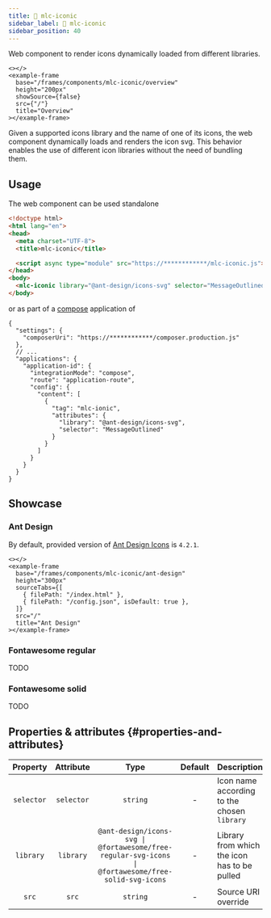 ```yaml
---
title: 🔧 mlc-iconic
sidebar_label: 🔧 mlc-iconic
sidebar_position: 40
---
```


Web component to render icons dynamically loaded from different libraries.

```mdx-code-block
<></>
<example-frame
  base="/frames/components/mlc-iconic/overview"
  height="200px"
  showSource={false}
  src={"/"}
  title="Overview"
></example-frame>
```

Given a supported icons library and the name of one of its icons, the web component dynamically loads and renders 
the icon svg. This behavior enables the use of different icon libraries without the need of bundling them.

## Usage

The web component can be used standalone

```html
<!doctype html>
<html lang="en">
<head>
  <meta charset="UTF-8">
  <title>mlc-iconic</title>

  <script async type="module" src="https://************/mlc-iconic.js"></script>
</head>
<body>
  <mlc-iconic library="@ant-design/icons-svg" selector="MessageOutlined"></mlc-iconic>
</body>
```

or as part of a [compose](../guides/applications/compose.md) application of <micro-lc></micro-lc>

```json5 title=micro-lc.config.json
{
  "settings": {
    "composerUri": "https://************/composer.production.js"
  },
  // ...
  "applications": {
    "application-id": {
      "integrationMode": "compose",
      "route": "application-route",
      "config": {
        "content": [
          {
            "tag": "mlc-ionic",
            "attributes": {
              "library": "@ant-design/icons-svg",
              "selector": "MessageOutlined"
            }
          }
        ]
      }
    }
  }
}
```

## Showcase

### Ant Design

By default, provided version of [Ant Design Icons](https://ant.design/components/icon/) is `4.2.1`.

```mdx-code-block
<></>
<example-frame
  base="/frames/components/mlc-iconic/ant-design"
  height="300px"
  sourceTabs={[
    { filePath: "/index.html" },
    { filePath: "/config.json", isDefault: true },
  ]}
  src="/"
  title="Ant Design"
></example-frame>
```

### Fontawesome regular

TODO

### Fontawesome solid

TODO

## Properties & attributes {#properties-and-attributes}

|  Property  | Attribute  |                                                          Type                                                          | Default | Description                                  |
|:----------:|:----------:|:----------------------------------------------------------------------------------------------------------------------:|:-------:|----------------------------------------------|
| `selector` | `selector` |                                                  <code>string</code>                                                   |    -    | Icon name according to the chosen `library`  |
| `library`  | `library`  | <code>@ant-design/icons-svg &#124; @fortawesome/free-regular-svg-icons &#124; @fortawesome/free-solid-svg-icons</code> |    -    | Library from which the icon has to be pulled |
|   `src`    |   `src`    |                                                  <code>string</code>                                                   |    -    | Source URI override                          |
